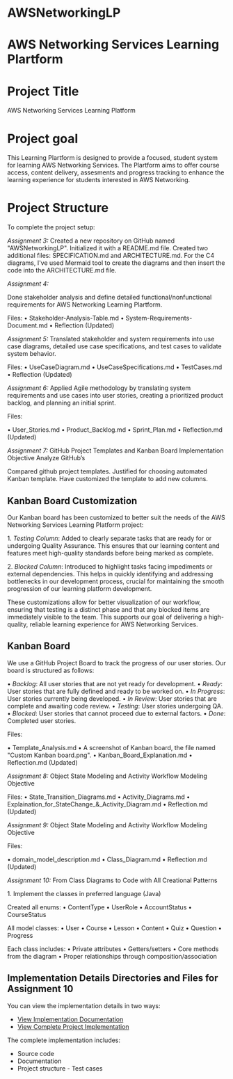 # AWSNetworkingLP

# AWS Networking Services Learning Plartform

# Project Title
AWS Networking Services Learning Platform

# Project goal
This Learning Plartform is designed to provide a focused, student system for learning AWS Networking Services. The Plartform aims to offer course access, content delivery, assesments and progress tracking to enhance the learning experience for students interested in AWS Networking.

# Project Structure

To complete the project setup:

*Assignment 3:*
Created a new repository on GitHub named "AWSNetworkingLP".
Initialized it with a README.md file.
Created two additional files: SPECIFICATION.md and ARCHITECTURE.md.
For the C4 diagrams, I've used Mermaid tool to create the diagrams and then insert the code into the ARCHITECTURE.md file.

*Assignment 4:*

Done stakeholder analysis and define detailed functional/nonfunctional requirements for AWS Networking Learning Plartform.

Files:
•⁠  ⁠Stakeholder-Analysis-Table.md
•⁠  ⁠System-Requirements-Document.md
•⁠  ⁠Reflection (Updated)

*Assignment 5:*
Translated stakeholder and system requirements into use case diagrams, detailed use case specifications, and test cases to validate system behavior.

Files:
•⁠  ⁠UseCaseDiagram.md
•⁠  ⁠UseCaseSpecifications.md
•⁠  ⁠TestCases.md
•⁠  ⁠Reflection (Updated)

*Assignment 6:*
Applied Agile methodology by translating system requirements and use cases into user stories, creating a prioritized product backlog, and planning an initial sprint.

Files:

•⁠  ⁠User_Stories.md
•⁠  ⁠Product_Backlog.md
•⁠  ⁠Sprint_Plan.md
•⁠  ⁠Reflection.md (Updated)

*Assignment 7:* GitHub Project Templates and Kanban Board Implementation Objective Analyze GitHub’s

Compared github project templates. Justified for choosing automated Kanban template. Have customized the template to add new columns.

## Kanban Board Customization

Our Kanban board has been customized to better suit the needs of the AWS Networking Services Learning Platform project:

1.⁠ ⁠*Testing Column*: Added to clearly separate tasks that are ready for or undergoing Quality Assurance. This ensures that our learning content and features meet high-quality standards before being marked as complete.

2.⁠ ⁠*Blocked Column*: Introduced to highlight tasks facing impediments or external dependencies. This helps in quickly identifying and addressing bottlenecks in our development process, crucial for maintaining the smooth progression of our learning platform development.

These customizations allow for better visualization of our workflow, ensuring that testing is a distinct phase and that any blocked items are immediately visible to the team. This supports our goal of delivering a high-quality, reliable learning experience for AWS Networking Services.

## Kanban Board

We use a GitHub Project Board to track the progress of our user stories. Our board is structured as follows:

•⁠  ⁠*Backlog*: All user stories that are not yet ready for development.
•⁠  ⁠*Ready*: User stories that are fully defined and ready to be worked on.
•⁠  ⁠*In Progress*: User stories currently being developed.
•⁠  ⁠*In Review*: User stories that are complete and awaiting code review.
•⁠  ⁠*Testing*: User stories undergoing QA.
•⁠  ⁠*Blocked*: User stories that cannot proceed due to external factors.
•⁠  ⁠*Done*: Completed user stories.

Files:

•⁠  ⁠Template_Analysis.md
•⁠  ⁠A screenshot of Kanban board, the file named "Custom Kanban board.png".
•⁠  ⁠Kanban_Board_Explanation.md
•⁠  ⁠Reflection.md (Updated)

*Assignment 8:* Object State Modeling and Activity Workflow Modeling Objective

Files:
•⁠  ⁠State_Transition_Diagrams.md
•⁠  ⁠Activity_Diagrams.md
•⁠  ⁠Explaination_for_StateChange_&_Activity_Diagram.md
•⁠  ⁠Reflection.md (Updated)

*Assignment 9:* Object State Modeling and Activity Workflow Modeling Objective

Files:

•⁠  ⁠domain_model_description.md
•⁠  ⁠Class_Diagram.md
•⁠  ⁠Reflection.md (Updated)

*Assignment 10:*  From Class Diagrams to Code with All Creational Patterns

1.⁠ ⁠Implement the classes in preferred language (Java)

Created all enums:
•⁠  ⁠ContentType
•⁠  ⁠UserRole
•⁠  ⁠AccountStatus
•⁠  ⁠CourseStatus

All model classes:
•⁠  ⁠User
•⁠  ⁠Course
•⁠  ⁠Lesson
•⁠  ⁠Content
•⁠  ⁠Quiz
•⁠  ⁠Question
•⁠  ⁠Progress

Each class includes:
•⁠  ⁠Private attributes
•⁠  ⁠Getters/setters
•⁠  ⁠Core methods from the diagram
•⁠  ⁠Proper relationships through composition/association

## Implementation Details Directories and Files for Assignment 10

You can view the implementation details in two ways:
- [View Implementation Documentation](AWSNetworkingLP/IdeaProjects/aws-learning-platform/Implementation.md)
- [View Complete Project Implementation](AWSNetworkingLP/IdeaProjects/aws-learning-platform)

The complete implementation includes:
- Source code
- Documentation
- Project structure
- Test cases
